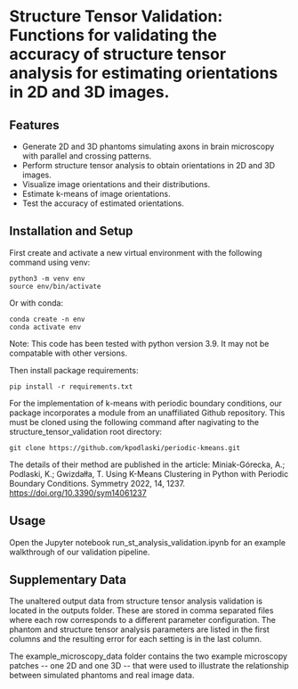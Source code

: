 # Structure Tensor Validation: Functions for validating the accuracy of structure tensor analysis for estimating orientations in 2D and 3D images.

## Features

-    Generate 2D and 3D phantoms simulating axons in brain microscopy with parallel and crossing patterns.
-    Perform structure tensor analysis to obtain orientations in 2D and 3D images.
-    Visualize image orientations and their distributions.
-    Estimate k-means of image orientations.
-    Test the accuracy of estimated orientations.

## Installation and Setup
First create and activate a new virtual environment with the following command using venv:
```
python3 -m venv env
source env/bin/activate
```

Or with conda:
```
conda create -n env
conda activate env
```
Note: This code has been tested with python version 3.9. It may not be compatable with other versions.

Then install package requirements:
```
pip install -r requirements.txt
```

For the implementation of k-means with periodic boundary conditions, our package incorporates a module from an unaffiliated Github repository. This must be cloned using the following command after nagivating to the structure_tensor_validation root directory:
```
git clone https://github.com/kpodlaski/periodic-kmeans.git
```
The details of their method are published in the article: Miniak-Górecka, A.; Podlaski, K.; Gwizdałła, T. Using K-Means Clustering in Python with Periodic Boundary Conditions. Symmetry 2022, 14, 1237. https://doi.org/10.3390/sym14061237

## Usage
Open the Jupyter notebook run_st_analysis_validation.ipynb for an example walkthrough of our validation pipeline.

## Supplementary Data
The unaltered output data from structure tensor analysis validation is located in the outputs folder. These are stored in comma separated files where each row corresponds to a different parameter configuration. The phantom and structure tensor analysis parameters are listed in the first columns and the resulting error for each setting is in the last column.

The example_microscopy_data folder contains the two example microscopy patches -- one 2D and one 3D -- that were used to illustrate the relationship between simulated phantoms and real image data.
